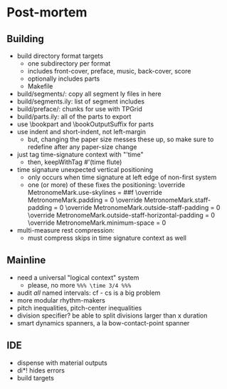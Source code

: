 Post-mortem
===========

Building
--------

- build directory format targets
    - one subdirectory per format
    - includes front-cover, preface, music, back-cover, score
    - optionally includes parts
    - Makefile
- build/segments/: copy all segment ly files in here
- build/segments.ily: list of segment includes
- build/preface/: chunks for use with TPGrid
- build/parts.ily: all of the parts to export
- use \bookpart and \bookOutputSuffix for parts
- use indent and short-indent, not left-margin
    - but, changing the paper size messes these up,
      so make sure to redefine after any paper-size change
- just tag time-signature context with "'time"
    - then, keepWithTag #'(time flute)
- time signature unexpected vertical positioning
    - only occurs when time signature at left edge of non-first system
    - one (or more) of these fixes the positioning: 
        \override MetronomeMark.use-skylines = ##f
        \override MetronomeMark.padding = 0
        \override MetronomeMark.staff-padding = 0
        \override MetronomeMark.outside-staff-padding = 0
        \override MetronomeMark.outside-staff-horizontal-padding = 0
        \override MetronomeMark.minimum-space = 0
- multi-measure rest compression:
    - must compress skips in time signature context as well

Mainline
--------

- need a universal "logical context" system
    - please, no more `%%% \time 3/4 %%%`
- audit *all* named intervals: cf - cs is a big problem
- more modular rhythm-makers
- pitch inequalities, pitch-center inequalities
- division specifier? be able to split divisions larger than x duration
- smart dynamics spanners, a la bow-contact-point spanner

IDE
---

- dispense with material outputs
- di\*! hides errors
- build targets